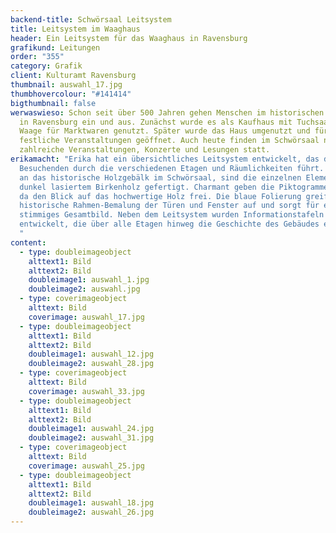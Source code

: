 ```yaml
---
backend-title: Schwörsaal Leitsystem
title: Leitsystem im Waaghaus
header: Ein Leitsystem für das Waaghaus in Ravensburg
grafikund: Leitungen
order: "355"
category: Grafik
client: Kulturamt Ravensburg
thumbnail: auswahl_17.jpg
thumbhovercolour: "#141414"
bigthumbnail: false
werwaswieso: Schon seit über 500 Jahren gehen Menschen im historischen Waaghaus
  in Ravensburg ein und aus. Zunächst wurde es als Kaufhaus mit Tuchsaal und
  Waage für Marktwaren genutzt. Später wurde das Haus umgenutzt und für
  festliche Veranstaltungen geöffnet. Auch heute finden im Schwörsaal noch
  zahlreiche Veranstaltungen, Konzerte und Lesungen statt.
erikamacht: "Erika hat ein übersichtliches Leitsystem entwickelt, das die
  Besuchenden durch die verschiedenen Etagen und Räumlichkeiten führt. Angelehnt
  an das historische Holzgebälk im Schwörsaal, sind die einzelnen Elemente aus
  dunkel lasiertem Birkenholz gefertigt. Charmant geben die Piktogramme hier und
  da den Blick auf das hochwertige Holz frei. Die blaue Folierung greift die
  historische Rahmen-Bemalung der Türen und Fenster auf und sorgt für ein
  stimmiges Gesamtbild. Neben dem Leitsystem wurden Informationstafeln
  entwickelt, die über alle Etagen hinweg die Geschichte des Gebäudes erzählen.
  "
content:
  - type: doubleimageobject
    alttext1: Bild
    alttext2: Bild
    doubleimage1: auswahl_1.jpg
    doubleimage2: auswahl.jpg
  - type: coverimageobject
    alttext: Bild
    coverimage: auswahl_17.jpg
  - type: doubleimageobject
    alttext1: Bild
    alttext2: Bild
    doubleimage1: auswahl_12.jpg
    doubleimage2: auswahl_28.jpg
  - type: coverimageobject
    alttext: Bild
    coverimage: auswahl_33.jpg
  - type: doubleimageobject
    alttext1: Bild
    alttext2: Bild
    doubleimage1: auswahl_24.jpg
    doubleimage2: auswahl_31.jpg
  - type: coverimageobject
    alttext: Bild
    coverimage: auswahl_25.jpg
  - type: doubleimageobject
    alttext1: Bild
    alttext2: Bild
    doubleimage1: auswahl_18.jpg
    doubleimage2: auswahl_26.jpg
---
```

